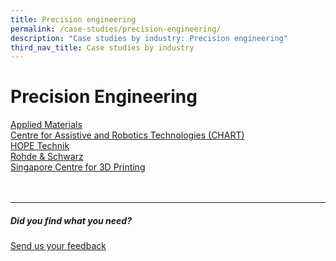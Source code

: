 ```yaml
---
title: Precision engineering
permalink: /case-studies/precision-engineering/
description: "Case studies by industry: Precision engineering"
third_nav_title: Case studies by industry
---
```

# Precision Engineering
[Applied Materials](https://www.edb.gov.sg/content/edb/en/our-industries/company-highlights/applied-materials.html)  
[Centre for Assistive and Robotics Technologies (CHART)](https://www.edb.gov.sg/content/edb/en/our-industries/company-highlights/centre-for-healthcare-assistive-and-robotics-technologies.html)  
[HOPE Technik](https://www.edb.gov.sg/content/edb/en/our-industries/company-highlights/hope-technik.html)  
[Rohde &amp; Schwarz](https://www.edb.gov.sg/content/edb/en/our-industries/company-highlights/rohde-and-schwarz.html)  
[Singapore Centre for 3D Printing](https://www.edb.gov.sg/content/edb/en/our-industries/company-highlights/singapore-centre-for-3d-printing-sc3dp.html)
<br>
<br>
<br>

<hr>

##### Did you find what you need?
[Send us your feedback](https://form.gov.sg/642693623cb98f001239be0d)